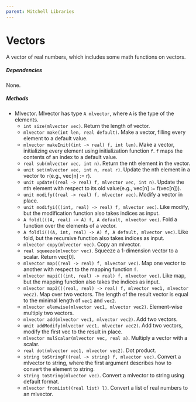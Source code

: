 ```yaml
---
parent: Mitchell Libraries
---
```

# Vectors

A vector of real numbers, which includes some math functions on vectors.

##### Dependencies

None.

##### Methods

- Mlvector. Mlvector has type `A mlvector`, where `A` is the type of the elements.
    + `int size(mlvector vec)`. Return the length of vector.
    + `mlvector make(int len, real default)`. Make a vector, filling every element to a default value.
    + `mlvector makeInit((int -> real) f, int len)`. Make a vector, initializing every element using initialization function `f`. `f` maps the contents of an index to a default value.
    + `real sub(mlvector vec, int n)`. Return the nth element in the vector.
    + `unit set(mlvector vec, int n, real r)`. Update the nth element in a vector to `r`(e.g., vec[n] := r).
    + `unit update((real -> real) f, mlvector vec, int n)`. Update the nth element with respect to its old value(e.g., vec[n] := f(vec[n])).
    + `unit modify((real -> real) f, mlvector vec)`. Modify a vector in place.
    + `unit modifyi(((int, real) -> real) f, mlvector vec)`. Like modify, but the modification function also takes indices as input.
    + `A foldl(((A, real) -> A) f, A default, mlvector vec)`. Fold a function over the elements of a vector.
    + `A foldli(((A, int, real) -> A) f, A default, mlvector vec)`. Like fold, but the recursive function also takes indices as input.
    + `mlvector copy(mlvector vec)`. Copy an mlvector.
    + `real squeeze(mlvector vec)`. Squeeze a 1-dimension vector to a scalar. Return vec[0].
    + `mlvector map((real -> real) f, mlvector vec)`. Map one vector to another with respect to the mapping function `f`.
    + `mlvector mapi(((int, real) -> real) f, mlvector vec)`. Like map, but the mapping function also takes the indices as input.
    + `mlvector map2(((real, real) -> real) f, mlvector vec1, mlvector vec2)`. Map over two vectors. The length of the result vector is equal to the minimal length of `vec1` and `vec2`.
    + `mlvector elemwise(mlvector vec1, mlvector vec2)`. Element-wise multiply two vectors.
    + `mlvector add(mlvector vec1, mlvector vec2)`. Add two vectors.
    + `unit addModify(mlvector vec1, mlvector vec2)`. Add two vectors, modify the first vec to the result in place.
    + `mlvector mulScalar(mlvector vec, real a)`. Multiply a vector with a scalar.
    + `real dot(mlvector vec1, mlvector vec2)`. Dot product.
    + `string toStringF((real -> string) f, mlvector vec)`. Convert a mlvector to string, where the first argument describes how to convert the element to string.
    + `string toString(mlvector vec)`. Convert a mlvector to string using default format.
    + `mlvector fromList((real list) l)`. Convert a list of real numbers to an mlvector.
